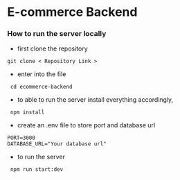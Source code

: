 # E-commerce Backend

### How to run the server locally

- first clone the repository

```
git clone < Repository Link >
```

- enter into the file

```
 cd ecommerce-backend
```

- to able to run the server install everything accordingly,

```
 npm install
```

- create an .env file to store port and database url

```
PORT=3000
DATABASE_URL="Your database url"
```

- to run the server

```
 npm run start:dev
```
